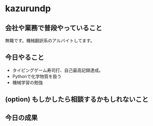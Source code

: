 # kazurundp


## 会社や業務で普段やっていること
無職です。機械翻訳系のアルバイトしてます。

## 今日やること
- タイピングゲーム寿司打、自己最高記録達成。
- Pythonで化学物質を扱う
- 機械学習の勉強

## (option) もしかしたら相談するかもしれないこと


## 今日の成果
